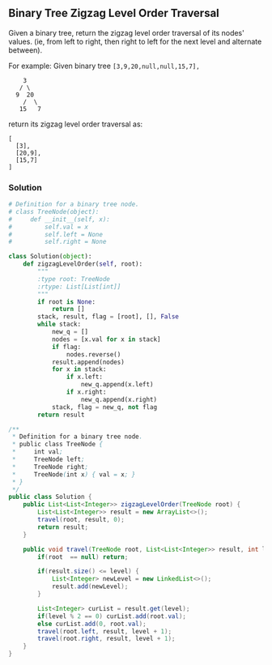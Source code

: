## Binary Tree Zigzag Level Order Traversal

Given a binary tree, return the zigzag level order traversal of its nodes' values. (ie, from left to right, then right to left for the next level and alternate between).

For example:
Given binary tree `[3,9,20,null,null,15,7],`
```
    3
   / \
  9  20
    /  \
   15   7
```
return its zigzag level order traversal as:
```
[
  [3],
  [20,9],
  [15,7]
]
```

### Solution

```python
# Definition for a binary tree node.
# class TreeNode(object):
#     def __init__(self, x):
#         self.val = x
#         self.left = None
#         self.right = None

class Solution(object):
    def zigzagLevelOrder(self, root):
        """
        :type root: TreeNode
        :rtype: List[List[int]]
        """
        if root is None:
            return []
        stack, result, flag = [root], [], False
        while stack:
            new_q = []
            nodes = [x.val for x in stack]
            if flag:
                nodes.reverse()
            result.append(nodes)
            for x in stack:
                if x.left:
                    new_q.append(x.left)
                if x.right:
                    new_q.append(x.right)
            stack, flag = new_q, not flag
        return result
```

```java
/**
 * Definition for a binary tree node.
 * public class TreeNode {
 *     int val;
 *     TreeNode left;
 *     TreeNode right;
 *     TreeNode(int x) { val = x; }
 * }
 */
public class Solution {
    public List<List<Integer>> zigzagLevelOrder(TreeNode root) {
        List<List<Integer>> result = new ArrayList<>();
        travel(root, result, 0);
        return result;
    }

    public void travel(TreeNode root, List<List<Integer>> result, int level) {
        if(root  == null) return;

        if(result.size() <= level) {
            List<Integer> newLevel = new LinkedList<>();
            result.add(newLevel);
        }

        List<Integer> curList = result.get(level);
        if(level % 2 == 0) curList.add(root.val);
        else curList.add(0, root.val);
        travel(root.left, result, level + 1);
        travel(root.right, result, level + 1);
    }
}
```

